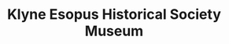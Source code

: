 ---
layout: repo
title: "Klyne Esopus Historical Society Museum"
id: 22392
permalink: repos/22392/
---